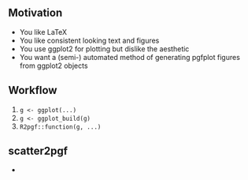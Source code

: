 ## Motivation

* You like LaTeX
* You like consistent looking text and figures
* You use ggplot2 for plotting but dislike the aesthetic
* You want a (semi-) automated method of generating pgfplot figures from ggplot2 objects

## Workflow

1. `g <- ggplot(...)`
1. `g <- ggplot_build(g)`
1. `R2pgf::function(g, ...)`

## scatter2pgf

* 


